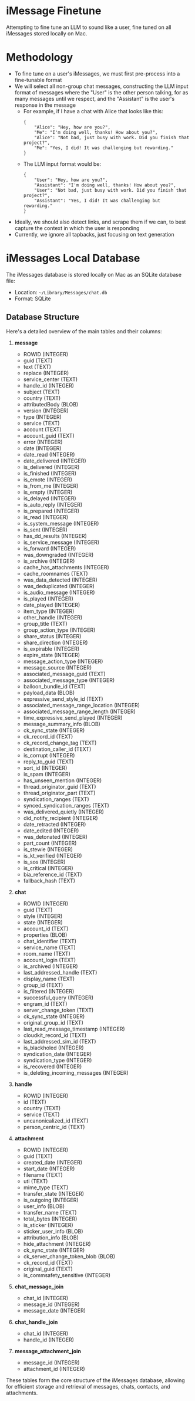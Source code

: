 # iMessage Finetune
Attempting to fine tune an LLM to sound like a user, fine tuned on all iMessages stored locally on Mac.

# Methodology
* To fine tune on a user's iMessages, we must first pre-process into a fine-tunable format
* We will select all non-group chat messages, constructing the LLM input format of messages where the "User" is the other person talking, for as many messages until we respect, and the "Assistant" is the user's response in the message
    * For example, if I have a chat with Alice that looks like this:
        ```
        {
            "Alice": "Hey, how are you?",
            "Me": "I'm doing well, thanks! How about you?",
            "Alice": "Not bad, just busy with work. Did you finish that project?",
            "Me": "Yes, I did! It was challenging but rewarding."
        }
        ```
    * The LLM input format would be:
        ```
        {
            "User": "Hey, how are you?",
            "Assistant": "I'm doing well, thanks! How about you?",
            "User": "Not bad, just busy with work. Did you finish that project?",
            "Assistant": "Yes, I did! It was challenging but rewarding."
        }
        ```
* Ideally, we should also detect links, and scrape them if we can, to best capture the context in which the user is responding
* Currently, we ignore all tapbacks, just focusing on text generation

# iMessages Local Database

The iMessages database is stored locally on Mac as an SQLite database file:
* Location: `~/Library/Messages/chat.db`
* Format: SQLite

## Database Structure

Here's a detailed overview of the main tables and their columns:

1. **message**
   - ROWID (INTEGER)
   - guid (TEXT)
   - text (TEXT)
   - replace (INTEGER)
   - service_center (TEXT)
   - handle_id (INTEGER)
   - subject (TEXT)
   - country (TEXT)
   - attributedBody (BLOB)
   - version (INTEGER)
   - type (INTEGER)
   - service (TEXT)
   - account (TEXT)
   - account_guid (TEXT)
   - error (INTEGER)
   - date (INTEGER)
   - date_read (INTEGER)
   - date_delivered (INTEGER)
   - is_delivered (INTEGER)
   - is_finished (INTEGER)
   - is_emote (INTEGER)
   - is_from_me (INTEGER)
   - is_empty (INTEGER)
   - is_delayed (INTEGER)
   - is_auto_reply (INTEGER)
   - is_prepared (INTEGER)
   - is_read (INTEGER)
   - is_system_message (INTEGER)
   - is_sent (INTEGER)
   - has_dd_results (INTEGER)
   - is_service_message (INTEGER)
   - is_forward (INTEGER)
   - was_downgraded (INTEGER)
   - is_archive (INTEGER)
   - cache_has_attachments (INTEGER)
   - cache_roomnames (TEXT)
   - was_data_detected (INTEGER)
   - was_deduplicated (INTEGER)
   - is_audio_message (INTEGER)
   - is_played (INTEGER)
   - date_played (INTEGER)
   - item_type (INTEGER)
   - other_handle (INTEGER)
   - group_title (TEXT)
   - group_action_type (INTEGER)
   - share_status (INTEGER)
   - share_direction (INTEGER)
   - is_expirable (INTEGER)
   - expire_state (INTEGER)
   - message_action_type (INTEGER)
   - message_source (INTEGER)
   - associated_message_guid (TEXT)
   - associated_message_type (INTEGER)
   - balloon_bundle_id (TEXT)
   - payload_data (BLOB)
   - expressive_send_style_id (TEXT)
   - associated_message_range_location (INTEGER)
   - associated_message_range_length (INTEGER)
   - time_expressive_send_played (INTEGER)
   - message_summary_info (BLOB)
   - ck_sync_state (INTEGER)
   - ck_record_id (TEXT)
   - ck_record_change_tag (TEXT)
   - destination_caller_id (TEXT)
   - is_corrupt (INTEGER)
   - reply_to_guid (TEXT)
   - sort_id (INTEGER)
   - is_spam (INTEGER)
   - has_unseen_mention (INTEGER)
   - thread_originator_guid (TEXT)
   - thread_originator_part (TEXT)
   - syndication_ranges (TEXT)
   - synced_syndication_ranges (TEXT)
   - was_delivered_quietly (INTEGER)
   - did_notify_recipient (INTEGER)
   - date_retracted (INTEGER)
   - date_edited (INTEGER)
   - was_detonated (INTEGER)
   - part_count (INTEGER)
   - is_stewie (INTEGER)
   - is_kt_verified (INTEGER)
   - is_sos (INTEGER)
   - is_critical (INTEGER)
   - bia_reference_id (TEXT)
   - fallback_hash (TEXT)

2. **chat**
   - ROWID (INTEGER)
   - guid (TEXT)
   - style (INTEGER)
   - state (INTEGER)
   - account_id (TEXT)
   - properties (BLOB)
   - chat_identifier (TEXT)
   - service_name (TEXT)
   - room_name (TEXT)
   - account_login (TEXT)
   - is_archived (INTEGER)
   - last_addressed_handle (TEXT)
   - display_name (TEXT)
   - group_id (TEXT)
   - is_filtered (INTEGER)
   - successful_query (INTEGER)
   - engram_id (TEXT)
   - server_change_token (TEXT)
   - ck_sync_state (INTEGER)
   - original_group_id (TEXT)
   - last_read_message_timestamp (INTEGER)
   - cloudkit_record_id (TEXT)
   - last_addressed_sim_id (TEXT)
   - is_blackholed (INTEGER)
   - syndication_date (INTEGER)
   - syndication_type (INTEGER)
   - is_recovered (INTEGER)
   - is_deleting_incoming_messages (INTEGER)

3. **handle**
   - ROWID (INTEGER)
   - id (TEXT)
   - country (TEXT)
   - service (TEXT)
   - uncanonicalized_id (TEXT)
   - person_centric_id (TEXT)

4. **attachment**
   - ROWID (INTEGER)
   - guid (TEXT)
   - created_date (INTEGER)
   - start_date (INTEGER)
   - filename (TEXT)
   - uti (TEXT)
   - mime_type (TEXT)
   - transfer_state (INTEGER)
   - is_outgoing (INTEGER)
   - user_info (BLOB)
   - transfer_name (TEXT)
   - total_bytes (INTEGER)
   - is_sticker (INTEGER)
   - sticker_user_info (BLOB)
   - attribution_info (BLOB)
   - hide_attachment (INTEGER)
   - ck_sync_state (INTEGER)
   - ck_server_change_token_blob (BLOB)
   - ck_record_id (TEXT)
   - original_guid (TEXT)
   - is_commsafety_sensitive (INTEGER)

5. **chat_message_join**
   - chat_id (INTEGER)
   - message_id (INTEGER)
   - message_date (INTEGER)

6. **chat_handle_join**
   - chat_id (INTEGER)
   - handle_id (INTEGER)

7. **message_attachment_join**
   - message_id (INTEGER)
   - attachment_id (INTEGER)

These tables form the core structure of the iMessages database, allowing for efficient storage and retrieval of messages, chats, contacts, and attachments.
